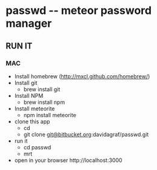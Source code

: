 passwd -- meteor password manager
================================

## RUN IT

### MAC

* Install homebrew (http://mxcl.github.com/homebrew/)
* Install git
    * brew install git
* Install NPM 
    * brew install npm
* Install meteorite
    * npm install meteorite
* clone this app
    * cd <your work directory>
    *  git clone git@bitbucket.org:davidagraf/passwd.git
* run it
    *  cd passwd
    *  mrt
*  open in your browser http://localhost:3000
